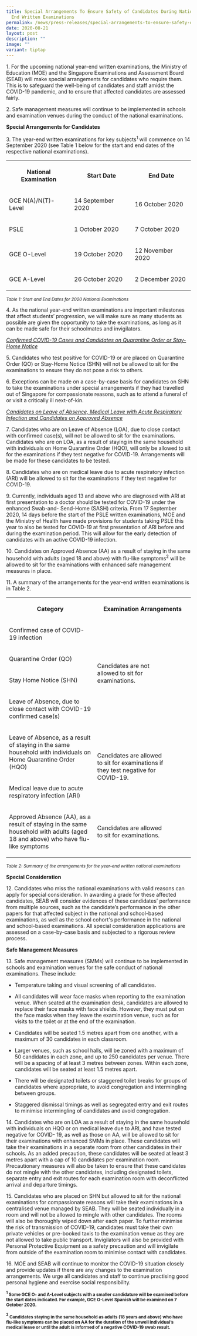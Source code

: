 ```yaml
---
title: Special Arrangements To Ensure Safety of Candidates During National Year
  End Written Examinations
permalink: /news/press-releases/special-arrangements-to-ensure-safety-of-candidates/
date: 2020-08-21
layout: post
description: ""
image: ""
variant: tiptap
---
```

<p>1. For the upcoming national year-end written examinations, the Ministry
of Education (MOE) and the Singapore Examinations and Assessment Board
(SEAB) will make special arrangements for candidates who require them.
This is to safeguard the well-being of candidates and staff amidst the
COVID-19 pandemic, and to ensure that affected candidates are assessed
fairly.</p>
<p>2. Safe management measures will continue to be implemented in schools
and examination venues during the conduct of the national examinations.</p>
<p><strong>Special Arrangements for Candidates</strong>
</p>
<p>3. The year-end written examinations for key subjects<sup>1 </sup>will
commence on 14 September 2020 (see Table 1 below for the start and end
dates of the respective national examinations).</p>
<table style="minWidth: 75px">
<colgroup>
<col>
<col>
<col>
</colgroup>
<tbody>
<tr>
<th rowspan="1" colspan="1">
<p>National Examination</p>
</th>
<th rowspan="1" colspan="1">
<p>Start Date</p>
</th>
<th rowspan="1" colspan="1">
<p>End Date</p>
</th>
</tr>
<tr>
<td rowspan="1" colspan="1">
<p>GCE N(A)/N(T)-Level</p>
</td>
<td rowspan="1" colspan="1">
<p>14 September 2020</p>
</td>
<td rowspan="1" colspan="1">
<p>16 October 2020</p>
</td>
</tr>
<tr>
<td rowspan="1" colspan="1">
<p>PSLE</p>
</td>
<td rowspan="1" colspan="1">
<p>1 October 2020</p>
</td>
<td rowspan="1" colspan="1">
<p>7 October 2020</p>
</td>
</tr>
<tr>
<td rowspan="1" colspan="1">
<p>GCE O-Level</p>
</td>
<td rowspan="1" colspan="1">
<p>19 October 2020</p>
</td>
<td rowspan="1" colspan="1">
<p>12 November 2020</p>
</td>
</tr>
<tr>
<td rowspan="1" colspan="1">
<p>GCE A-Level</p>
</td>
<td rowspan="1" colspan="1">
<p>26 October 2020</p>
</td>
<td rowspan="1" colspan="1">
<p>2 December 2020</p>
</td>
</tr>
</tbody>
</table>
<p><em><sub>Table 1: Start and End Dates for 2020 National Examinations</sub></em>
</p>
<p>4. As the national year-end written examinations are important milestones
that affect students’ progression, we will make sure as many students as
possible are given the opportunity to take the examinations, as long as
it can be made safe for their schoolmates and invigilators.</p>
<p><em><u>Confirmed COVID-19 Cases and Candidates on Quarantine Order or Stay-Home Notice</u></em>
</p>
<p>5. Candidates who test positive for COVID-19 or are placed on Quarantine
Order (QO) or Stay-Home Notice (SHN) will not be allowed to sit for the
examinations to ensure they do not pose a risk to others.</p>
<p>6. Exceptions can be made on a case-by-case basis for candidates on SHN
to take the examinations under special arrangements if they had travelled
out of Singapore for compassionate reasons, such as to attend a funeral
of or visit a critically ill next-of-kin.</p>
<p><em><u>Candidates on Leave of Absence, Medical Leave with Acute Respiratory Infection and Candidates on Approved Absence</u></em>
</p>
<p>7. Candidates who are on Leave of Absence (LOA), due to close contact
with confirmed case(s), will not be allowed to sit for the examinations.
Candidates who are on LOA, as a result of staying in the same household
with individuals on Home Quarantine Order (HQO), will only be allowed to
sit for the examinations if they test negative for COVID-19. Arrangements
will be made for these candidates to be tested.</p>
<p>8. Candidates who are on medical leave due to acute respiratory infection
(ARI) will be allowed to sit for the examinations if they test negative
for COVID-19.</p>
<p>9. Currently, individuals aged 13 and above who are diagnosed with ARI
at first presentation to a doctor should be tested for COVID-19 under the
enhanced Swab-and- Send-Home (SASH) criteria. From 17 September 2020, 14
days before the start of the PSLE written examinations, MOE and the Ministry
of Health have made provisions for students taking PSLE this year to also
be tested for COVID-19 at first presentation of ARI before and during the
examination period. This will allow for the early detection of candidates
with an active COVID-19 infection.</p>
<p>10. Candidates on Approved Absence (AA) as a result of staying in the
same household with adults (aged 18 and above) with flu-like symptoms<sup>2</sup> will
be allowed to sit for the examinations with enhanced safe management measures
in place.</p>
<p>11. A summary of the arrangements for the year-end written examinations
is in Table 2.</p>
<table style="minWidth: 150px">
<colgroup>
<col>
<col>
<col>
<col>
<col>
<col>
</colgroup>
<tbody>
<tr>
<th rowspan="1" colspan="1">
<p>Category</p>
</th>
<th rowspan="1" colspan="5">
<p>Examination Arrangements</p>
</th>
</tr>
<tr>
<td rowspan="1" colspan="1">
<p>Confirmed case of COVID-19 infection</p>
</td>
<td rowspan="4" colspan="1">
<p>Candidates are not allowed to sit for examinations.</p>
</td>
<td rowspan="1" colspan="1">
<p></p>
</td>
<td rowspan="1" colspan="1">
<p></p>
</td>
<td rowspan="1" colspan="1">
<p></p>
</td>
<td rowspan="1" colspan="1">
<p></p>
</td>
</tr>
<tr>
<td rowspan="1" colspan="1">
<p>Quarantine Order (QO)</p>
</td>
<td rowspan="1" colspan="1">
<p></p>
</td>
<td rowspan="1" colspan="1">
<p></p>
</td>
<td rowspan="1" colspan="1">
<p></p>
</td>
<td rowspan="1" colspan="1">
<p></p>
</td>
</tr>
<tr>
<td rowspan="1" colspan="1">
<p>Stay Home Notice (SHN)</p>
</td>
<td rowspan="1" colspan="1">
<p></p>
</td>
<td rowspan="1" colspan="1">
<p></p>
</td>
<td rowspan="1" colspan="1">
<p></p>
</td>
<td rowspan="1" colspan="1">
<p></p>
</td>
</tr>
<tr>
<td rowspan="1" colspan="1">
<p>Leave of Absence, due to close contact with COVID-19 confirmed case(s)</p>
</td>
<td rowspan="1" colspan="1">
<p></p>
</td>
<td rowspan="1" colspan="1">
<p></p>
</td>
<td rowspan="1" colspan="1">
<p></p>
</td>
<td rowspan="1" colspan="1">
<p></p>
</td>
</tr>
<tr>
<td rowspan="1" colspan="1">
<p>Leave of Absence, as a result of staying in the same household with individuals
on Home Quarantine Order (HQO)</p>
</td>
<td rowspan="2" colspan="1">
<p>Candidates are allowed to sit for examinations if they test negative for
COVID-19.</p>
</td>
<td rowspan="1" colspan="1">
<p></p>
</td>
<td rowspan="1" colspan="1">
<p></p>
</td>
<td rowspan="1" colspan="1">
<p></p>
</td>
<td rowspan="1" colspan="1">
<p></p>
</td>
</tr>
<tr>
<td rowspan="1" colspan="1">
<p>Medical leave due to acute respiratory infection (ARI)</p>
</td>
<td rowspan="1" colspan="1">
<p></p>
</td>
<td rowspan="1" colspan="1">
<p></p>
</td>
<td rowspan="1" colspan="1">
<p></p>
</td>
<td rowspan="1" colspan="1">
<p></p>
</td>
</tr>
<tr>
<td rowspan="1" colspan="1">
<p>Approved Absence (AA), as a result of staying in the same household with
adults (aged 18 and above) who have flu-like symptoms</p>
</td>
<td rowspan="1" colspan="1">
<p>Candidates are allowed to sit for examinations.</p>
</td>
<td rowspan="1" colspan="1">
<p></p>
</td>
<td rowspan="1" colspan="1">
<p></p>
</td>
<td rowspan="1" colspan="1">
<p></p>
</td>
<td rowspan="1" colspan="1">
<p></p>
</td>
</tr>
</tbody>
</table>
<p><em><sub>Table 2: Summary of the arrangements for the year-end written national examinations</sub></em>
</p>
<p><strong>Special Consideration</strong>
</p>
<p>12. Candidates who miss the national examinations with valid reasons can
apply for special consideration. In awarding a grade for these affected
candidates, SEAB will consider evidences of these candidates’ performance
from multiple sources, such as the candidate’s performance in the other
papers for that affected subject in the national and school-based examinations,
as well as the school cohort's performance in the national and school-based
examinations. All special consideration applications are assessed on a
case-by-case basis and subjected to a rigorous review process.</p>
<p><strong>Safe Management Measures</strong>
</p>
<p>13. Safe management measures (SMMs) will continue to be implemented in
schools and examination venues for the safe conduct of national examinations.
These include:</p>
<ul data-tight="true" class="tight">
<li>
<p>Temperature taking and visual screening of all candidates.</p>
</li>
<li>
<p>All candidates will wear face masks when reporting to the examination
venue. When seated at the examination desk, candidates are allowed to replace
their face masks with face shields. However, they must put on the face
masks when they leave the examination venue, such as for visits to the
toilet or at the end of the examination.</p>
</li>
<li>
<p>Candidates will be seated 1.5 metres apart from one another, with a maximum
of 30 candidates in each classroom.</p>
</li>
<li>
<p>Larger venues, such as school halls, will be zoned with a maximum of 50
candidates in each zone, and up to 250 candidates per venue. There will
be a spacing of at least 3 metres between zones. Within each zone, candidates
will be seated at least 1.5 metres apart.</p>
</li>
<li>
<p>There will be designated toilets or staggered toilet breaks for groups
of candidates where appropriate, to avoid congregation and intermingling
between groups.</p>
</li>
<li>
<p>Staggered dismissal timings as well as segregated entry and exit routes
to minimise intermingling of candidates and avoid congregation.</p>
</li>
</ul>
<p>14. Candidates who are on LOA as a result of staying in the same household
with individuals on HQO or on medical leave due to ARI, and have tested
negative for COVID- 19, as well as those on AA, will be allowed to sit
for their examinations with enhanced SMMs in place. These candidates will
take their examinations in a separate room from other candidates in their
schools. As an added precaution, these candidates will be seated at least
3 metres apart with a cap of 10 candidates per examination room. Precautionary
measures will also be taken to ensure that these candidates do not mingle
with the other candidates, including designated toilets, separate entry
and exit routes for each examination room with deconflicted arrival and
departure timings.</p>
<p>15. Candidates who are placed on SHN but allowed to sit for the national
examinations for compassionate reasons will take their examinations in
a centralised venue managed by SEAB. They will be seated individually in
a room and will not be allowed to mingle with other candidates. The rooms
will also be thoroughly wiped down after each paper. To further minimise
the risk of transmission of COVID-19, candidates must take their own private
vehicles or pre-booked taxis to the examination venue as they are not allowed
to take public transport. Invigilators will also be provided with Personal
Protective Equipment as a safety precaution and will invigilate from outside
of the examination room to minimise contact with candidates.</p>
<p>16. MOE and SEAB will continue to monitor the COVID-19 situation closely
and provide updates if there are any changes to the examination arrangements.
We urge all candidates and staff to continue practising good personal hygiene
and exercise social responsibility.</p>
<p><strong><sup><sub>1</sub></sup><sub> Some GCE O- and A-Level subjects with a smaller candidature will be examined before the start dates indicated. For example, GCE O-Level Spanish will be examined on 7 October 2020.</sub></strong>
</p>
<p><strong><sup><sub>2</sub></sup><sub> Candidates staying in the same household as adults (18 years and above) who have flu-like symptoms can be placed on AA for the duration of the unwell individual’s medical leave or until the adult is informed of a negative COVID-19 swab result.</sub></strong>
</p>
<p></p>